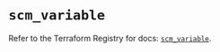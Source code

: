 # `scm_variable`

Refer to the Terraform Registry for docs: [`scm_variable`](https://registry.terraform.io/providers/paloaltonetworks/scm/1.0.2/docs/resources/variable).
